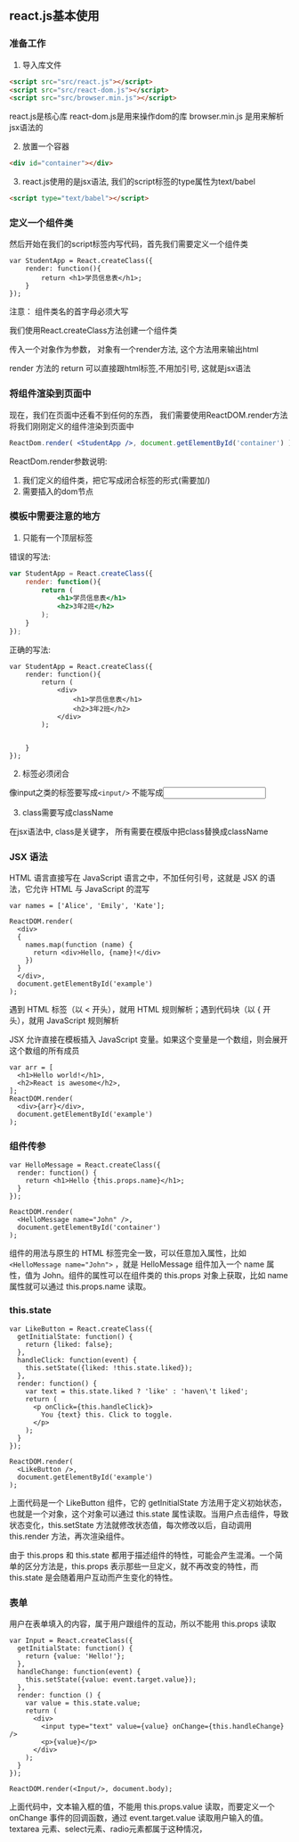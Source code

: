 ## react.js基本使用

### 准备工作

1. 导入库文件

```html
<script src="src/react.js"></script>
<script src="src/react-dom.js"></script>
<script src="src/browser.min.js"></script>
```

react.js是核心库
react-dom.js是用来操作dom的库
browser.min.js 是用来解析jsx语法的

2. 放置一个容器
```html
<div id="container"></div>
```

3. react.js使用的是jsx语法, 我们的script标签的type属性为text/babel
```html
<script type="text/babel"></script>
```

###  定义一个组件类

然后开始在我们的script标签内写代码，首先我们需要定义一个组件类

```
var StudentApp = React.createClass({
    render: function(){
        return <h1>学员信息表</h1>;
    }
});
```




注意： 组件类名的首字母必须大写

我们使用React.createClass方法创建一个组件类

传入一个对象作为参数， 对象有一个render方法, 这个方法用来输出html

render 方法的 return 可以直接跟html标签,不用加引号, 这就是jsx语法


### 将组件渲染到页面中

现在，我们在页面中还看不到任何的东西， 我们需要使用ReactDOM.render方法将我们刚刚定义的组件渲染到页面中

```jsx
ReactDom.render( <StudentApp />, document.getElementById('container') );
```
ReactDom.render参数说明:

1. 我们定义的组件类，把它写成闭合标签的形式(需要加/)
2. 需要插入的dom节点

### 模板中需要注意的地方

1. 只能有一个顶层标签

错误的写法:

```jsx
var StudentApp = React.createClass({
    render: function(){
        return (
            <h1>学员信息表</h1>
            <h2>3年2班</h2>
        );
    }
});
```

正确的写法: 

```
var StudentApp = React.createClass({
    render: function(){
        return (
            <div>
                <h1>学员信息表</h1>
                <h2>3年2班</h2>
            </div>     
        );
                   
        
    }
});
```

2. 标签必须闭合 

像input之类的标签要写成`<input/>` 不能写成<input>

3. class需要写成className

在jsx语法中, class是关键字， 所有需要在模版中把class替换成className


### JSX 语法

HTML 语言直接写在 JavaScript 语言之中，不加任何引号，这就是 JSX 的语法，它允许 HTML 与 JavaScript 的混写

```
var names = ['Alice', 'Emily', 'Kate'];

ReactDOM.render(
  <div>
  {
    names.map(function (name) {
      return <div>Hello, {name}!</div>
    })
  }
  </div>,
  document.getElementById('example')
);
```

遇到 HTML 标签（以 < 开头），就用 HTML 规则解析；遇到代码块（以 { 开头），就用 JavaScript 规则解析

JSX 允许直接在模板插入 JavaScript 变量。如果这个变量是一个数组，则会展开这个数组的所有成员

```
var arr = [
  <h1>Hello world!</h1>,
  <h2>React is awesome</h2>,
];
ReactDOM.render(
  <div>{arr}</div>,
  document.getElementById('example')
);
```

### 组件传参

```
var HelloMessage = React.createClass({
  render: function() {
    return <h1>Hello {this.props.name}</h1>;
  }
});

ReactDOM.render(
  <HelloMessage name="John" />,
  document.getElementById('container')
);
```
组件的用法与原生的 HTML 标签完全一致，可以任意加入属性，比如 `<HelloMessage name="John">` ，就是 HelloMessage 组件加入一个 name 属性，值为 John。组件的属性可以在组件类的 this.props 对象上获取，比如 name 属性就可以通过 this.props.name 读取。

### this.state

```
var LikeButton = React.createClass({
  getInitialState: function() {
    return {liked: false};
  },
  handleClick: function(event) {
    this.setState({liked: !this.state.liked});
  },
  render: function() {
    var text = this.state.liked ? 'like' : 'haven\'t liked';
    return (
      <p onClick={this.handleClick}>
        You {text} this. Click to toggle.
      </p>
    );
  }
});

ReactDOM.render(
  <LikeButton />,
  document.getElementById('example')
);
```

上面代码是一个 LikeButton 组件，它的 getInitialState 方法用于定义初始状态，也就是一个对象，这个对象可以通过 this.state 属性读取。当用户点击组件，导致状态变化，this.setState 方法就修改状态值，每次修改以后，自动调用 this.render 方法，再次渲染组件。

由于 this.props 和 this.state 都用于描述组件的特性，可能会产生混淆。一个简单的区分方法是，this.props 表示那些一旦定义，就不再改变的特性，而 this.state 是会随着用户互动而产生变化的特性。

### 表单

用户在表单填入的内容，属于用户跟组件的互动，所以不能用 this.props 读取

```
var Input = React.createClass({
  getInitialState: function() {
    return {value: 'Hello!'};
  },
  handleChange: function(event) {
    this.setState({value: event.target.value});
  },
  render: function () {
    var value = this.state.value;
    return (
      <div>
        <input type="text" value={value} onChange={this.handleChange} />
        <p>{value}</p>
      </div>
    );
  }
});

ReactDOM.render(<Input/>, document.body);
```


上面代码中，文本输入框的值，不能用 this.props.value 读取，而要定义一个 onChange 事件的回调函数，通过 event.target.value 读取用户输入的值。textarea 元素、select元素、radio元素都属于这种情况，











